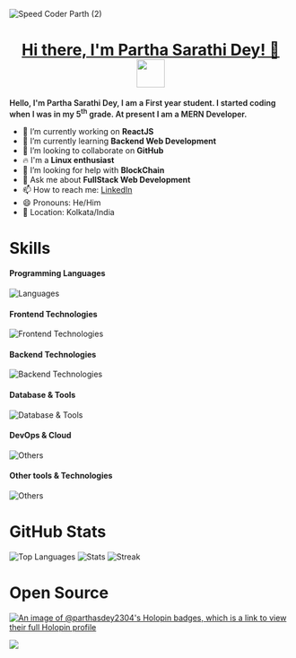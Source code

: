 ![Speed Coder Parth (2)](https://github.com/parthasdey2304/parthasdey2304/assets/131694386/b6e3ef7d-5800-44f5-9293-a5451689e670)


<h1 align="center"><u>Hi there, I'm Partha Sarathi Dey! 👋</u><img src="https://media.giphy.com/media/mGcNjsfWAjY5AEZNw6/giphy.gif" width="50"></h1>

<p style="font-weight: 600;">Hello, I'm Partha Sarathi Dey, I am a First year student. I started coding when I was in my 5<sup>th</sup> grade. At present I am a MERN Developer.</p>

- 🔭 I’m currently working on **ReactJS**
- 🌱 I’m currently learning **Backend Web Development**
- 👯 I’m looking to collaborate on **GitHub**
- 🔥 I'm a **Linux enthusiast**
- 🤔 I’m looking for help with **BlockChain**
- 💬 Ask me about **FullStack Web Development**
- 📫 How to reach me: <a href="https://linkedin.com/in/sarathiparth">LinkedIn</a>
- 😄 Pronouns: He/Him
- 📍 Location: Kolkata/India

<!--
## My Tech Stack

![tech_stack-removebg-preview](https://github.com/parthasdey2304/parthasdey2304/assets/131694386/55052118-ba66-4b22-bc19-dc7ba5214487)

-->

# Skills
#### Programming Languages
![Languages](https://skillicons.dev/icons?i=java,js,ts,python,c,cpp,go)

#### Frontend Technologies
![Frontend Technologies](https://skillicons.dev/icons?i=react,redux,html,css,bootstrap,tailwind,materialui,jquery,nextjs,vuejs)

#### Backend Technologies
![Backend Technologies](https://skillicons.dev/icons?i=nodejs,express,graphql,jest,django)

#### Database & Tools
![Database & Tools](https://skillicons.dev/icons?i=mysql,postgres,firebase,mongodb,redis)

#### DevOps & Cloud
![Others](https://skillicons.dev/icons?i=aws,docker,git,github,vercel,heroku,netlify,cloudflare)

#### Other tools & Technologies
![Others](https://skillicons.dev/icons?i=markdown,regex,vscode,visualstudio,linux,bash,vim,emacs,powershell,postman,selenium,vite,latex,figma)

# GitHub Stats

<img src="https://github-readme-stats.vercel.app/api/top-langs/?username=parthasdey2304&theme=blueberry&show_icons=true&hide_border=false&layout=compact" alt="Top Languages">
<img src="https://github-readme-stats.vercel.app/api?username=parthasdey2304&theme=blueberry&show_icons=true&hide_border=false&count_private=true" alt="Stats">
<img src="https://github-readme-streak-stats.herokuapp.com/?user=parthasdey2304&theme=blueberry&hide_border=fals" alt="Streak">

# Open Source

[![An image of @parthasdey2304's Holopin badges, which is a link to view their full Holopin profile](https://holopin.me/parthasdey2304)](https://holopin.io/@parthasdey2304)

<img src="https://capsule-render.vercel.app/api?type=waving&color=gradient&height=120&width=100%&section=footer"/>

